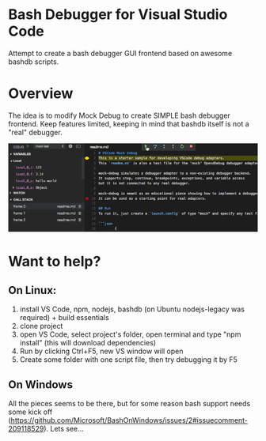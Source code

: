 # Bash Debugger for Visual Studio Code
Attempt to create a bash debugger GUI frontend based on awesome bashdb scripts.

# Overview
The idea is to modify Mock Debug to create SIMPLE bash debugger frontend. Keep features limited, keeping in mind that bashdb itself is not a "real" debugger.

![unfortunatly no animation here](images/mock-debug.gif "Implementation based on vscode-mock-debug sample")

# Want to help?

## On Linux:
1. install VS Code, npm, nodejs, bashdb (on Ubuntu nodejs-legacy was required) + build essentials
2. clone project
3. open VS Code, select project's folder, open terminal and type "npm install" (this will download dependencies)
4. Run by clicking Ctrl+F5, new VS window will open
5. Create some folder with one script file, then try debugging it by F5

## On Windows
All the pieces seems to be there, but for some reason bash support needs some kick off (https://github.com/Microsoft/BashOnWindows/issues/2#issuecomment-209118529). Lets see...

